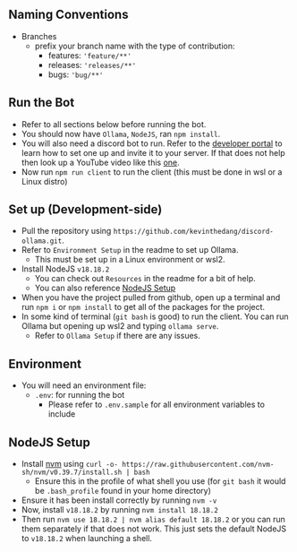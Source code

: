 <!-- 
  Author: Kevin Dang 
  Date: 1-30-2024    
  Changes:
    10-01-2024 - Jonathan Smoley
-->

## Naming Conventions
* Branches
  * prefix your branch name with the type of contribution:
    * features: `'feature/**'`
    * releases: `'releases/**'`
    * bugs: `'bug/**'`

## Run the Bot
* Refer to all sections below before running the bot.
* You should now have `Ollama`, `NodeJS`, ran `npm install`.
* You will also need a discord bot to run. Refer to the [developer portal](https://discord.com/developers/) to learn how to set one up and invite it to your server. If that does not help then look up a YouTube video like this [one](https://www.youtube.com/watch?v=KZ3tIGHU314&ab_channel=UnderCtrl).
* Now run `npm run client` to run the client (this must be done in wsl or a Linux distro)

## Set up (Development-side)
* Pull the repository using `https://github.com/kevinthedang/discord-ollama.git`.
* Refer to `Environment Setup` in the readme to set up Ollama.
  * This must be set up in a Linux environment or wsl2.
* Install NodeJS `v18.18.2`
  * You can check out `Resources` in the readme for a bit of help.
  * You can also reference [NodeJS Setup](#nodejs-setup)
* When you have the project pulled from github, open up a terminal and run `npm i` or `npm install` to get all of the packages for the project.
* In some kind of terminal (`git bash` is good) to run the client. You can run Ollama but opening up wsl2 and typing `ollama serve`.
  * Refer to `Ollama Setup` if there are any issues.

## Environment
* You will need an environment file:
  * `.env`: for running the bot
    * Please refer to `.env.sample` for all environment variables to include

## NodeJS Setup
* Install [nvm](https://github.com/nvm-sh/nvm?tab=readme-ov-file#installing-and-updating) using `curl -o- https://raw.githubusercontent.com/nvm-sh/nvm/v0.39.7/install.sh | bash`
  * Ensure this in the profile of what shell you use (for `git bash` it would be `.bash_profile` found in your home directory)
* Ensure it has been install correctly by running `nvm -v`
* Now, install `v18.18.2` by running `nvm install 18.18.2`
* Then run `nvm use 18.18.2 | nvm alias default 18.18.2` or you can run them separately if that does not work. This just sets the default NodeJS to `v18.18.2` when launching a shell.
